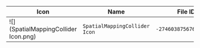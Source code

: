 | Icon | Name | File ID |
| ---  | ---  | ---     |
| ![](SpatialMappingCollider Icon.png) | `SpatialMappingCollider Icon` | `-2746038756767647376` |
